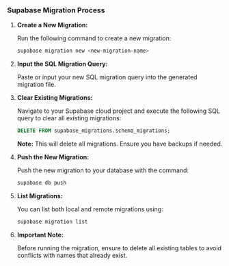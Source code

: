 ### Supabase Migration Process

1. **Create a New Migration:**

   Run the following command to create a new migration:

   ```bash
   supabase migration new <new-migration-name>
   ```

2. **Input the SQL Migration Query:**

   Paste or input your new SQL migration query into the generated migration file.

3. **Clear Existing Migrations:**

   Navigate to your Supabase cloud project and execute the following SQL query to clear all existing migrations:

   ```sql
   DELETE FROM supabase_migrations.schema_migrations;
   ```

   **Note:** This will delete all migrations. Ensure you have backups if needed.

4. **Push the New Migration:**

   Push the new migration to your database with the command:

   ```bash
   supabase db push
   ```

5. **List Migrations:**

   You can list both local and remote migrations using:

   ```bash
   supabase migration list
   ```

6. **Important Note:**

   Before running the migration, ensure to delete all existing tables to avoid conflicts with names that already exist.
